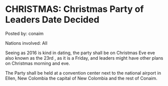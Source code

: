 # CHRISTMAS: Christmas Party of Leaders Date Decided

Posted by: conaim

Nations involved: All

Seeing as 2016 is kind in dating, the party shall be on Christmas Eve eve also known as the 23rd , as it is a Friday, and leaders might have other plans on Christmas morning and eve.

The Party shall be held at a convention center next to the national airport in Ellen, New Colombia the capital of New Colombia and the rest of Conaim.